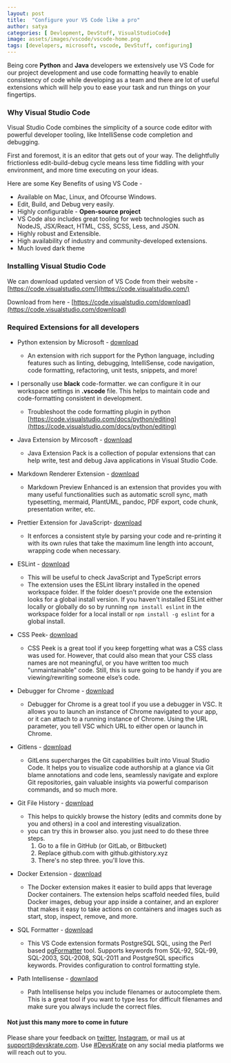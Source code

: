 ```yaml
---
layout: post
title:  "Configure your VS Code like a pro"
author: satya
categories: [ Devlopment, DevStuff, VisualStudioCode]
image: assets/images/vscode/vscode-home.png
tags: [developers, microsoft, vscode, DevStuff, configuring]
---
```


Being core **Python** and **Java** developers we extensively use VS Code for our project development and use code formatting heavily to enable consistency of code while developing as a team and there are lot of useful extensions which will help you to ease your task and run things on your fingertips.  

### Why Visual Studio Code 
Visual Studio Code combines the simplicity of a source code editor with powerful developer tooling, like IntelliSense code completion and debugging.

First and foremost, it is an editor that gets out of your way. The delightfully frictionless edit-build-debug cycle means less time fiddling with your environment, and more time executing on your ideas.

Here are some Key Benefits of using VS Code - 
* Available on Mac, Linux, and Ofcourse Windows.
* Edit, Build, and Debug very easily.
* Highly configurable - **Open-source project** 
* VS Code also includes great tooling for web technologies such as NodeJS, JSX/React, HTML, CSS, SCSS, Less, and JSON.
* Highly robust and Extensible.
* High availability of industry and community-developed extensions.
* Much loved dark theme

### Installing Visual Studio Code
We can download updated version of VS Code from their website - [https://code.visualstudio.com/](https://code.visualstudio.com/)

Download from here  - [https://code.visualstudio.com/download](https://code.visualstudio.com/download)

### Required Extensions for all developers
* Python extension by Microsoft - [download](https://marketplace.visualstudio.com/items?itemName=ms-python.python)
    - An extension with rich support for the Python language, including features such as linting, debugging, IntelliSense, code navigation, code formatting, refactoring, unit tests, snippets, and more!
* I personally use **black** code-formatter. we can configure it in our workspace settings in **.vscode** file. This helps to maintain code and code-formatting consistent in development.
    -    Troubleshoot the code formatting plugin in python
         [https://code.visualstudio.com/docs/python/editing](https://code.visualstudio.com/docs/python/editing)
* Java Extension by Mircosoft - [download](https://marketplace.visualstudio.com/items?itemName=vscjava.vscode-java-pack)
    + Java Extension Pack is a collection of popular extensions that can help write, test and debug Java applications in Visual Studio Code.

* Markdown Renderer Extension - [download](https://marketplace.visualstudio.com/items?itemName=shd101wyy.markdown-preview-enhanced)


    + Markdown Preview Enhanced is an extension that provides you with many useful functionalities such as automatic scroll sync, math typesetting, mermaid, PlantUML, pandoc, PDF export, code chunk, presentation writer, etc.

* Prettier Extension for JavaScript- [download](https://marketplace.visualstudio.com/items?itemName=esbenp.prettier-vscode)
    + It enforces a consistent style by parsing your code and re-printing it with its own rules that take the maximum line length into account, wrapping code when necessary.
    
* ESLint - [download](https://marketplace.visualstudio.com/items?itemName=dbaeumer.vscode-eslint)
    + This will be useful to check JavaScript and TypeScript errors 
    + The extension uses the ESLint library installed in the opened workspace folder. If the folder doesn't provide one the extension looks for a global install version. If you haven't installed ESLint either locally or globally do so by running `npm install eslint` in the workspace folder for a local install or `npm install -g eslint` for a global install.
* CSS Peek- [download](https://marketplace.visualstudio.com/items?itemName=pranaygp.vscode-css-peek)
    + CSS Peek is a great tool if you keep forgetting what was a CSS class was used for. However, that could also mean that your CSS class names are not meaningful, or you have written too much "unmaintainable" code. Still, this is sure going to be handy if you are viewing/rewriting someone else’s code. 

* Debugger for Chrome - [download](https://marketplace.visualstudio.com/items?itemName=msjsdiag.debugger-for-chrome)
    + Debugger for Chrome is a great tool if you use a debugger in VSC. It allows you to launch an instance of Chrome navigated to your app, or it can attach to a running instance of Chrome. Using the URL parameter, you tell VSC which URL to either open or launch in Chrome.

* Gitlens - [download](https://marketplace.visualstudio.com/items?itemName=eamodio.gitlens)
    + GitLens supercharges the Git capabilities built into Visual Studio Code. It helps you to visualize code authorship at a glance via Git blame annotations and code lens, seamlessly navigate and explore Git repositories, gain valuable insights via powerful comparison commands, and so much more.
* Git File History - [download](https://marketplace.visualstudio.com/items?itemName=pomber.git-file-history)
    + This helps to quickly browse the history (edits and commits done by you and others) in a cool and interesting visualization. 
    + you can try this in browser also. you just need to do these three steps.
        1. Go to a file in GitHub (or GitLab, or Bitbucket)
        2. Replace github.com with github.githistory.xyz
        3. There's no step three. you'll love this.
* Docker Extension - [download](https://marketplace.visualstudio.com/items?itemName=ms-azuretools.vscode-docker)
    + The Docker extension makes it easier to build apps that leverage Docker containers. The extension helps scaffold needed files, build Docker images, debug your app inside a container, and an explorer that makes it easy to take actions on containers and images such as start, stop, inspect, remove, and more.
* SQL Formatter - [download](https://marketplace.visualstudio.com/items?itemName=bradymholt.pgformatter
)
    + This VS Code extension formats PostgreSQL SQL, using the Perl based [pgFormatter](https://github.com/darold/pgFormatter) tool. Supports keywords from SQL-92, SQL-99, SQL-2003, SQL-2008, SQL-2011 and PostgreSQL specifics keywords. Provides configuration to control formatting style.
* Path Intellisense - [downlaod](https://marketplace.visualstudio.com/items?itemName=bradymholt.pgformatter)
    + Path Intellisense helps you include filenames or autocomplete them. This is a great tool if you want to type less for difficult filenames and make sure you always include the correct files.

#### Not just this many more to come in future
Please share your feedback on [twitter](https://twitter.com/devskrate), [Instagram](https://instagram.com/devskrate), or mail us at support@devskrate.com. Use [#DevsKrate](https://devskrate.com) on any social media platforms we will reach out to you.
